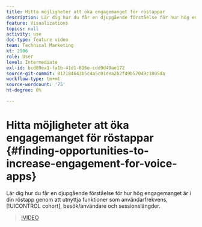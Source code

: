 ```yaml
---
title: Hitta möjligheter att öka engagemanget för röstappar
description: Lär dig hur du får en djupgående förståelse för hur hög engagemanget i din röstapp är genom att utnyttja funktioner som användarfrekvens, kohort, besök/användare och sessionslängder.
feature: Visualizations
topics: null
activity: use
doc-type: feature video
team: Technical Marketing
kt: 2906
role: User
level: Intermediate
exl-id: bcd89ea1-fa1b-41d1-816e-cdd9d49ae172
source-git-commit: 812184643b5c4a5c01dea2b2f49b57049c1805da
workflow-type: tm+mt
source-wordcount: '75'
ht-degree: 0%

---
```


# Hitta möjligheter att öka engagemanget för röstappar {#finding-opportunities-to-increase-engagement-for-voice-apps}

Lär dig hur du får en djupgående förståelse för hur hög engagemanget är i din röstapp genom att utnyttja funktioner som användarfrekvens, [!UICONTROL cohort], besök/användare och sessionslängder.

>[!VIDEO](https://video.tv.adobe.com/v/27223/?quality=12&learn=on)

